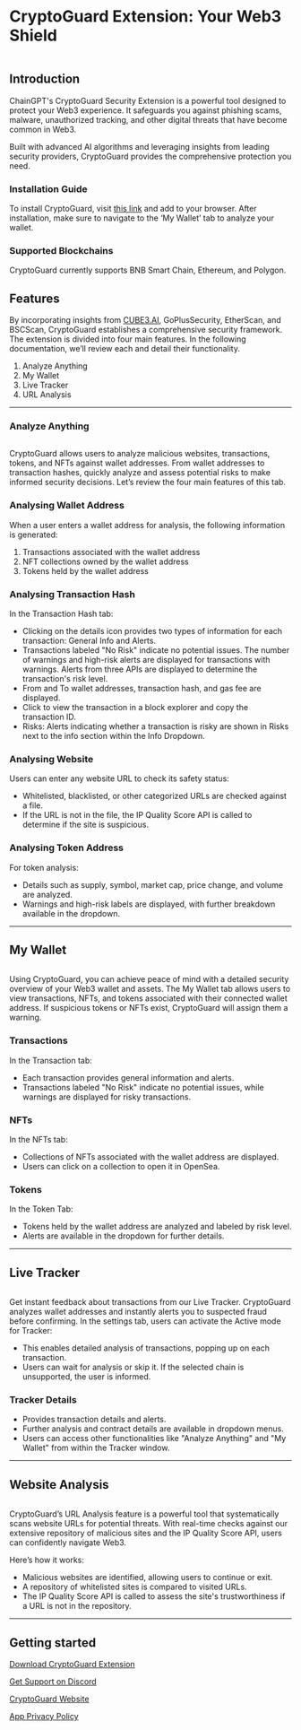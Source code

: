 # CryptoGuard Extension: Your Web3 Shield

<figure><img src="../../.gitbook/assets/image.png" alt=""><figcaption></figcaption></figure>

## Introduction

ChainGPT's CryptoGuard Security Extension is a powerful tool designed to protect your Web3 experience. It safeguards you against phishing scams, malware, unauthorized tracking, and other digital threats that have become common in Web3.

Built with advanced AI algorithms and leveraging insights from leading security providers, CryptoGuard provides the comprehensive protection you need.

### **Installation Guide**

To install CryptoGuard, visit [this link](https://chromewebstore.google.com/detail/cryptoguard-by-chaingpt-a/eegoohfobcaegoeoakafgiljckfiajhl) and add to your browser. After installation, make sure to navigate to the ‘My Wallet’ tab to analyze your wallet.

### **Supported Blockchains**

CryptoGuard currently supports BNB Smart Chain, Ethereum, and Polygon.

## Features

By incorporating insights from [CUBE3.AI](https://cube3.ai/), GoPlusSecurity, EtherScan, and BSCScan, CryptoGuard establishes a comprehensive security framework. The extension is divided into four main features. In the following documentation, we’ll review each and detail their functionality.

1. Analyze Anything
2. My Wallet
3. Live Tracker
4. URL Analysis

***

### **Analyze Anything**

<figure><img src="../../.gitbook/assets/image (11).png" alt=""><figcaption></figcaption></figure>

CryptoGuard allows users to analyze malicious websites, transactions, tokens, and NFTs against wallet addresses. From wallet addresses to transaction hashes, quickly analyze and assess potential risks to make informed security decisions. Let’s review the four main features of this tab.

### **Analysing Wallet Address**

When a user enters a wallet address for analysis, the following information is generated:

1. Transactions associated with the wallet address
2. NFT collections owned by the wallet address
3. Tokens held by the wallet address

### **Analysing** Transaction Hash

In the Transaction Hash tab:

* Clicking on the details icon provides two types of information for each transaction: General Info and Alerts.
* Transactions labeled "No Risk" indicate no potential issues. The number of warnings and high-risk alerts are displayed for transactions with warnings. Alerts from three APIs are displayed to determine the transaction's risk level.
* From and To wallet addresses, transaction hash, and gas fee are displayed.
* Click to view the transaction in a block explorer and copy the transaction ID.
* Risks: Alerts indicating whether a transaction is risky are shown in Risks next to the info section within the Info Dropdown.

### **Analysing Website**&#x20;

Users can enter any website URL to check its safety status:

* Whitelisted, blacklisted, or other categorized URLs are checked against a file.
* If the URL is not in the file, the IP Quality Score API is called to determine if the site is suspicious.

### **Analysing Token Address**

For token analysis:

* Details such as supply, symbol, market cap, price change, and volume are analyzed.
* Warnings and high-risk labels are displayed, with further breakdown available in the dropdown.

***

## **My Wallet**

<figure><img src="../../.gitbook/assets/image (12).png" alt=""><figcaption></figcaption></figure>

Using CryptoGuard, you can achieve peace of mind with a detailed security overview of your Web3 wallet and assets. The My Wallet tab allows users to view transactions, NFTs, and tokens associated with their connected wallet address. If suspicious tokens or NFTs exist, CryptoGuard will assign them a warning.

### **Transactions**

In the Transaction tab:

* Each transaction provides general information and alerts.
* Transactions labeled "No Risk" indicate no potential issues, while warnings are displayed for risky transactions.

### **NFTs**

In the NFTs tab:

* Collections of NFTs associated with the wallet address are displayed.
* Users can click on a collection to open it in OpenSea.

### **Tokens**

In the Token Tab:

* Tokens held by the wallet address are analyzed and labeled by risk level.
* Alerts are available in the dropdown for further details.

***

## **Live Tracker**

<figure><img src="../../.gitbook/assets/image (13).png" alt=""><figcaption></figcaption></figure>

Get instant feedback about transactions from our Live Tracker. CryptoGuard analyzes wallet addresses and instantly alerts you to suspected fraud before confirming. In the settings tab, users can activate the Active mode for Tracker:

* This enables detailed analysis of transactions, popping up on each transaction.
* Users can wait for analysis or skip it. If the selected chain is unsupported, the user is informed.

### **Tracker Details**

* Provides transaction details and alerts.
* Further analysis and contract details are available in dropdown menus.
* Users can access other functionalities like "Analyze Anything" and "My Wallet" from within the Tracker window.

***

## **Website Analysis**

<figure><img src="../../.gitbook/assets/image (14).png" alt=""><figcaption></figcaption></figure>



CryptoGuard’s URL Analysis feature is a powerful tool that systematically scans website URLs for potential threats. With real-time checks against our extensive repository of malicious sites and the IP Quality Score API, users can confidently navigate Web3.

Here’s how it works:

* Malicious websites are identified, allowing users to continue or exit.
* A repository of whitelisted sites is compared to visited URLs.
* The IP Quality Score API is called to assess the site's trustworthiness if a URL is not in the repository.



***

## Getting started&#x20;

[Download CryptoGuard Extension](https://chromewebstore.google.com/search/CryptoGuard%20-%20by%20ChainGPT%20AI)

[Get Support on Discord ](https://discord.com/invite/sv2NfqSgVW)

[CryptoGuard Website](https://www.cryptoguard.ai/)

[App Privacy Policy  ](https://www.cryptoguard.ai/app-privacy-policy)

